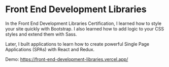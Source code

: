 # Front End Development Libraries

In the Front End Development Libraries Certification, I learned how to style your site quickly with Bootstrap. I also learned how to add logic to your CSS styles and extend them with Sass.

Later, I built applications to learn how to create powerful Single Page Applications (SPAs) with React and Redux.

Demo: https://front-end-development-libraries.vercel.app/
